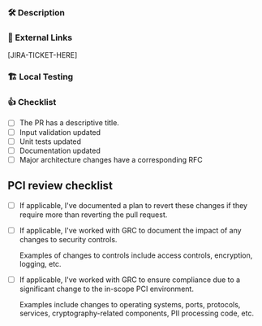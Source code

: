 ### :hammer_and_wrench:  Description

<!-- What changed? -->
<!-- Why was it changed? -->
<!-- How does it affect end-user behavior? -->

### :link:  External Links

<!-- Issues, RFC, etc. Use the JIRA issue name (HCPCP-123) to auto-link the PR to JIRA. -->
<!-- A Jira ticket must be linked for any customer-facing change. -->
[JIRA-TICKET-HERE]


### :building_construction:  Local Testing

<!-- List steps to test your change on a local environment. -->

### :+1:  Checklist

- [ ] The PR has a descriptive title.
- [ ] Input validation updated
- [ ] Unit tests updated
- [ ] Documentation updated
- [ ] Major architecture changes have a corresponding RFC

## PCI review checklist

<!-- heimdall_github_prtemplate:grc-pci_dss-2024-01-05 -->

- [ ] If applicable, I've documented a plan to revert these changes if they require more than reverting the pull request.

- [ ] If applicable, I've worked with GRC to document the impact of any changes to security controls.

  Examples of changes to controls include access controls, encryption, logging, etc.

- [ ] If applicable, I've worked with GRC to ensure compliance due to a significant change to the in-scope PCI environment.

  Examples include changes to operating systems, ports, protocols, services, cryptography-related components, PII processing code, etc.
